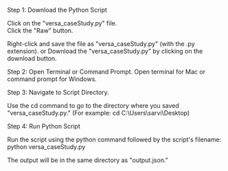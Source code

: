 Step 1: Download the Python Script

Click on the "versa_caseStudy.py" file.    
Click the "Raw" button. 

Right-click and save the file as "versa_caseStudy.py" (with the .py extension).
or
Download the "versa_caseStudy.py" by clicking on the download button.

Step 2: Open Terminal or Command Prompt.
Open terminal for Mac or command prompt for Windows.

Step 3: Navigate to Script Directory.

Use the cd command to go to the directory where you saved "versa_caseStudy.py." (For example: cd C:\Users\sarvi\Desktop)

Step 4: Run Python Script

Run the script using the python command followed by the script's filename:
python versa_caseStudy.py

The output will be in the same directory as "output.json."
